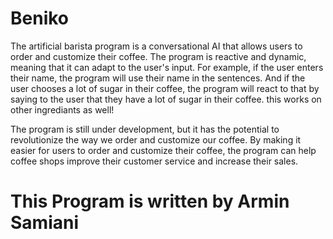 # Beniko
The artificial barista program is a conversational AI that allows users to order and customize their coffee. The program is reactive and dynamic, meaning that it can adapt to the user's input. For example, if the user enters their name, the program will use their name in the sentences. And if the user chooses a lot of sugar in their coffee, the program will react to that by saying to the user that they have a lot of sugar  in their coffee. this works on other ingrediants as well!

The program is still under development, but it has the potential to revolutionize the way we order and customize our coffee. By making it easier for users to order and customize their coffee, the program can help coffee shops improve their customer service and increase their sales.

# This Program is written by Armin Samiani
